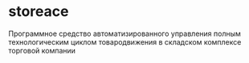 # storeace
Программное средство автоматизированного управления полным технологическим циклом товародвижения в складском комплексе торговой компании